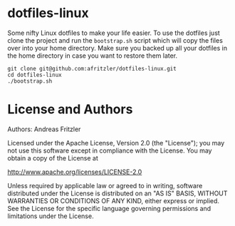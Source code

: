# dotfiles-linux

Some nifty Linux dotfiles to make your life easier. To use the dotfiles just clone the project and run the `bootstrap.sh` script which will copy the files over into your home directory. Make sure you backed up all your dotfiles in the home directory in case you want to restore them later.

```
git clone git@github.com:afritzler/dotfiles-linux.git
cd dotfiles-linux
./bootstrap.sh
```

# License and Authors

Authors: Andreas Fritzler

Licensed under the Apache License, Version 2.0 (the "License"); you may not use this software except in compliance with the License. You may obtain a copy of the License at

http://www.apache.org/licenses/LICENSE-2.0

Unless required by applicable law or agreed to in writing, software distributed under the License is distributed on an "AS IS" BASIS, WITHOUT WARRANTIES OR CONDITIONS OF ANY KIND, either express or implied. See the License for the specific language governing permissions and limitations under the License.
